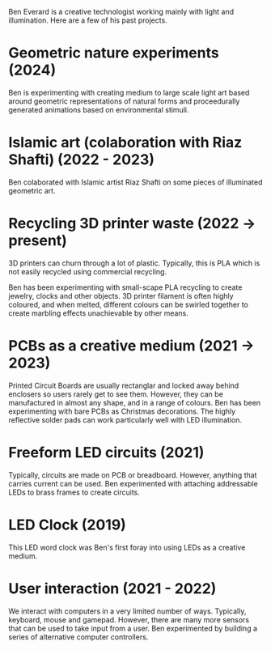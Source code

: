 Ben Everard is a creative technologist working mainly with light and illumination. Here are a few of his past projects.

# Geometric nature experiments (2024)
Ben is experimenting with creating medium to large scale light art based around geometric representations of natural forms and proceedurally generated animations based on environmental stimuli.

# Islamic art (colaboration with Riaz Shafti) (2022 - 2023)
Ben colaborated with Islamic artist Riaz Shafti on some pieces of illuminated geometric art.

# Recycling 3D printer waste (2022 -> present)
3D printers can churn through a lot of plastic. Typically, this is PLA which is not easily recycled using commercial recycling.

Ben has been experimenting with small-scape PLA recycling to create jewelry, clocks and other objects. 3D printer filament is often highly coloured, and when melted, different colours can be swirled together to create marbling effects unachievable by other means.

# PCBs as a creative medium (2021 -> 2023)
Printed Circuit Boards are usually rectanglar and locked away behind enclosers so users rarely get to see them. However, they can be manufactured in almost any shape, and in a range of colours. Ben has been experimenting with bare PCBs as Christmas decorations. The highly reflective solder pads can work particularly well with LED illumination.

# Freeform LED circuits (2021)
Typically, circuits are made on PCB or breadboard. However, anything that carries current can be used. Ben experimented with attaching addressable LEDs to brass frames to create circuits.

# LED Clock (2019)
This LED word clock was Ben's first foray into using LEDs as a creative medium.

# User interaction (2021 - 2022)
We interact with computers in a very limited number of ways. Typically, keyboard, mouse and gamepad. However, there are many more sensors that can be used to take input from a user. Ben experimented by building a series of alternative computer controllers.
